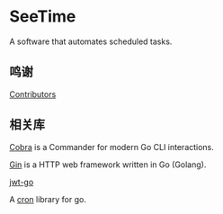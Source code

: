 # SeeTime

A software that automates scheduled tasks.

## 鸣谢

[Contributors](https://github.com/Sugarscat/seetime/graphs/contributors)

## 相关库

[Cobra](https://github.com/spf13/cobra) is a Commander for modern Go CLI interactions.

[Gin](https://github.com/gin-gonic/gin) is a HTTP web framework written in Go (Golang).

[jwt-go](https://github.com/golang-jwt/jwt)

A [cron](https://github.com/robfig/cron) library for go.

